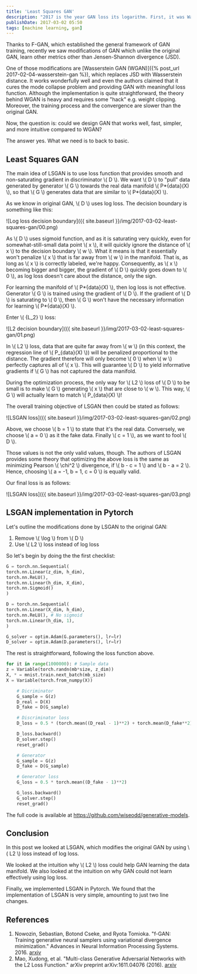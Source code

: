 ```yaml
---
title: 'Least Squares GAN'
description: "2017 is the year GAN loss its logarithm. First, it was Wasserstein GAN, and now, it's LSGAN's turn."
publishDate: 2017-03-02 05:50
tags: [machine learning, gan]
---
```


Thanks to F-GAN, which established the general framework of GAN training, recently we saw modifications of GAN which unlike the original GAN, learn other metrics other than Jensen-Shannon divergence (JSD).

One of those modifications are [Wasserstein GAN (WGAN)]({% post_url 2017-02-04-wasserstein-gan %}), which replaces JSD with Wasserstein distance. It works wonderfully well and even the authors claimed that it cures the mode collapse problem and providing GAN with meaningful loss function. Although the implementation is quite straightforward, the theory behind WGAN is heavy and requires some "hack" e.g. weight clipping. Moreover, the training process and the convergence are slower than the original GAN.

Now, the question is: could we design GAN that works well, fast, simpler, and more intuitive compared to WGAN?

The answer yes. What we need is to back to basic.

## Least Squares GAN

The main idea of LSGAN is to use loss function that provides smooth and non-saturating gradient in discriminator \\( D \\). We want \\( D \\) to "pull" data generated by generator \\( G \\) towards the real data manifold \\( P*{data}(X) \\), so that \\( G \\) generates data that are similar to \\( P*{data}(X) \\).

As we know in original GAN, \\( D \\) uses log loss. The decision boundary is something like this:

![Log loss decision boundary]({{ site.baseurl }}/img/2017-03-02-least-squares-gan/00.png)

As \\( D \\) uses sigmoid function, and as it is saturating very quickly, even for somewhat-still-small data point \\( x \\), it will quickly ignore the distance of \\( x \\) to the decision boundary \\( w \\). What it means is that it essentially won't penalize \\( x \\) that is far away from \\( w \\) in the manifold. That is, as long as \\( x \\) is correctly labeled, we're happy. Consequently, as \\( x \\) becoming bigger and bigger, the gradient of \\( D \\) quickly goes down to \\( 0 \\), as log loss doesn't care about the distance, only the sign.

For learning the manifold of \\( P*{data}(X) \\), then log loss is not effective. Generator \\( G \\) is trained using the gradient of \\( D \\). If the gradient of \\( D \\) is saturating to \\( 0 \\), then \\( G \\) won't have the necessary information for learning \\( P*{data}(X) \\).

Enter \\( {L_2} \\) loss:

![L2 decision boundary]({{ site.baseurl }}/img/2017-03-02-least-squares-gan/01.png)

In \\( L2 \\) loss, data that are quite far away from \\( w \\) (in this context, the regression line of \\( P\_{data}(X) \\)) will be penalized proportional to the distance. The gradient therefore will only become \\( 0 \\) when \\( w \\) perfectly captures all of \\( x \\). This will guarantee \\( D \\) to yield informative gradients if \\( G \\) has not captured the data manifold.

During the optimization process, the only way for \\( L2 \\) loss of \\( D \\) to be small is to make \\( G \\) generating \\( x \\) that are close to \\( w \\). This way, \\( G \\) will actually learn to match \\( P\_{data}(X) \\)!

The overall training objective of LSGAN then could be stated as follows:

![LSGAN loss]({{ site.baseurl }}/img/2017-03-02-least-squares-gan/02.png)

Above, we choose \\( b = 1 \\) to state that it's the real data. Conversely, we choose \\( a = 0 \\) as it the fake data. Finally \\( c = 1 \\), as we want to fool \\( D \\).

Those values is not the only valid values, though. The authors of LSGAN provides some theory that optimizing the above loss is the same as minimizing Pearson \\( \chi^2 \\) divergence, if \\( b - c = 1 \\) and \\( b - a = 2 \\). Hence, choosing \\( a = -1, b = 1, c = 0 \\) is equally valid.

Our final loss is as follows:

![LSGAN loss]({{ site.baseurl }}/img/2017-03-02-least-squares-gan/03.png)

## LSGAN implementation in Pytorch

Let's outline the modifications done by LSGAN to the original GAN:

1. Remove \\( \log \\) from \\( D \\)
2. Use \\( L2 \\) loss instead of log loss

So let's begin by doing the the first checklist:

```python
G = torch.nn.Sequential(
torch.nn.Linear(z_dim, h_dim),
torch.nn.ReLU(),
torch.nn.Linear(h_dim, X_dim),
torch.nn.Sigmoid()
)

D = torch.nn.Sequential(
torch.nn.Linear(X_dim, h_dim),
torch.nn.ReLU(), # No sigmoid
torch.nn.Linear(h_dim, 1),
)

G_solver = optim.Adam(G.parameters(), lr=lr)
D_solver = optim.Adam(D.parameters(), lr=lr)
```

The rest is straightforward, following the loss function above.

```python
for it in range(1000000): # Sample data
z = Variable(torch.randn(mb*size, z_dim))
X, * = mnist.train.next_batch(mb_size)
X = Variable(torch.from_numpy(X))

    # Dicriminator
    G_sample = G(z)
    D_real = D(X)
    D_fake = D(G_sample)

    # Discriminator loss
    D_loss = 0.5 * (torch.mean((D_real - 1)**2) + torch.mean(D_fake**2))

    D_loss.backward()
    D_solver.step()
    reset_grad()

    # Generator
    G_sample = G(z)
    D_fake = D(G_sample)

    # Generator loss
    G_loss = 0.5 * torch.mean((D_fake - 1)**2)

    G_loss.backward()
    G_solver.step()
    reset_grad()

```

The full code is available at <https://github.com/wiseodd/generative-models>.

## Conclusion

In this post we looked at LSGAN, which modifies the original GAN by using \\( L2 \\) loss instead of log loss.

We looked at the intuition why \\( L2 \\) loss could help GAN learning the data manifold. We also looked at the intuition on why GAN could not learn effectively using log loss.

Finally, we implemented LSGAN in Pytorch. We found that the implementation of LSGAN is very simple, amounting to just two line changes.

## References

1. Nowozin, Sebastian, Botond Cseke, and Ryota Tomioka. "f-GAN: Training generative neural samplers using variational divergence minimization." Advances in Neural Information Processing Systems. 2016. [arxiv](https://arxiv.org/abs/1606.00709)
2. Mao, Xudong, et al. "Multi-class Generative Adversarial Networks with the L2 Loss Function." arXiv preprint arXiv:1611.04076 (2016). [arxiv](https://arxiv.org/abs/1611.04076v2)

